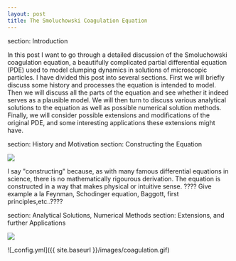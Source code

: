 ```yaml
---
layout: post
title: The Smoluchowski Coagulation Equation
---
```

section: Introduction

  In this post I want to go through a detailed discussion of the Smoluchowski coagulation equation, a beautifully complicated partial differential equation (PDE) used to model clumping dynamics in solutions of microscopic particles. I have divided this post into several sections. First we will briefly discuss some history and processes the equation is intended to model. Then we will discuss all the parts of the equation and see whether it indeed serves as a plausible model. We will then turn to discuss various analytical solutions to the equation as well as possible numerical solution methods. Finally, we will consider possible extensions and modifications of the original PDE, and some interesting applications these extensions might have.

section: History and Motivation
section: Constructing the Equation

<img src="https://render.githubusercontent.com/render/math?math=\frac{\partial n(x_i,t)}{\partial t}= \frac{1}{2} \sum_{j=0}^{i-1}K(x_i-x_j,x_j)n(x_i-x_j,t)n(x_j,t) - \sum_{j=1}^{\infty}K(x_i,x_j)n(x_i,t)n(x_j,t)">

I say "constructing" because, as with many famous differential equations in science, there is no mathematically rigourous derivation. The equation is constructed in a way that makes physical or intuitive sense. ???? Give example a la Feynman, Schodinger equation, Baggott, first principles,etc..????

section: Analytical Solutions, Numerical Methods
section: Extensions, and further Applications
  
  

<img src="https://render.githubusercontent.com/render/math?math=\frac{\partial n(x_i,t)}{\partial t}= \frac{1}{2} \sum_{j=0}^{i-1}K(x_i-x_j,x_j)n(x_i-x_j,t)n(x_j,t) - \sum_{j=1}^{\infty}K(x_i,x_j)n(x_i,t)n(x_j,t)">




![_config.yml]({{ site.baseurl }}/images/coagulation.gif)


